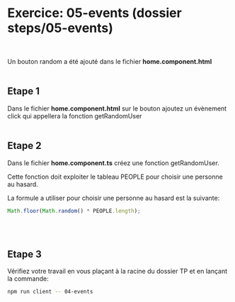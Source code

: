 # Exercice: 05-events (dossier steps/05-events)

<br>

Un bouton random a été ajouté dans le fichier **home.component.html**
<br><br>

## Etape 1

Dans le fichier **home.component.html** sur le bouton ajoutez un évènement click qui appellera la fonction getRandomUser
<br><br>

## Etape 2

Dans le fichier **home.component.ts** créez une fonction getRandomUser.

Cette fonction doit exploiter le tableau PEOPLE pour choisir une personne au hasard.

La formule a utiliser pour choisir une personne au hasard est la suivante:

```javascript
Math.floor(Math.random() * PEOPLE.length);
```

<br><br>

## Etape 3

Vérifiez votre travail en vous plaçant à la racine du dossier TP et en lançant la commande:

```bash
npm run client -- 04-events
```
